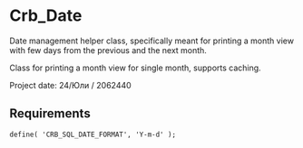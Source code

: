 # Crb_Date
Date management helper class, specifically meant for printing a month view with few days from the previous and the next month.

Class for printing a month view for single month, supports caching.

Project date: 24/Юли / 2062440

## Requirements

```
define( 'CRB_SQL_DATE_FORMAT', 'Y-m-d' );
```
